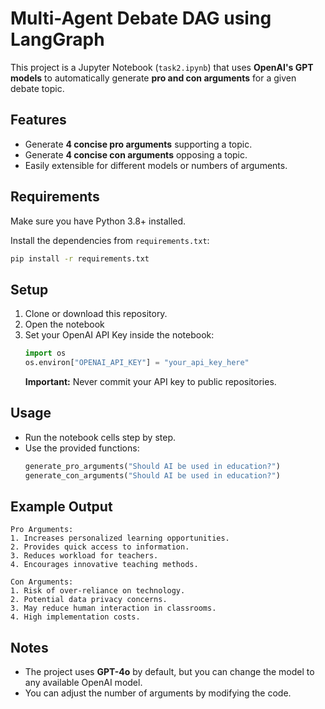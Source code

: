 # Multi-Agent Debate DAG using LangGraph

This project is a Jupyter Notebook (`task2.ipynb`) that uses **OpenAI's GPT models** to automatically generate **pro and con arguments** for a given debate topic.

## Features
- Generate **4 concise pro arguments** supporting a topic.
- Generate **4 concise con arguments** opposing a topic.
- Easily extensible for different models or numbers of arguments.

## Requirements
Make sure you have Python 3.8+ installed.

Install the dependencies from `requirements.txt`:
```bash
pip install -r requirements.txt
```

## Setup
1. Clone or download this repository.
2. Open the notebook
3. Set your OpenAI API Key inside the notebook:
   ```python
   import os
   os.environ["OPENAI_API_KEY"] = "your_api_key_here"
   ```
    **Important:** Never commit your API key to public repositories.

## Usage
- Run the notebook cells step by step.
- Use the provided functions:
  ```python
  generate_pro_arguments("Should AI be used in education?")
  generate_con_arguments("Should AI be used in education?")
  ```

## Example Output
```text
Pro Arguments:
1. Increases personalized learning opportunities.
2. Provides quick access to information.
3. Reduces workload for teachers.
4. Encourages innovative teaching methods.

Con Arguments:
1. Risk of over-reliance on technology.
2. Potential data privacy concerns.
3. May reduce human interaction in classrooms.
4. High implementation costs.
```

## Notes
- The project uses **GPT-4o** by default, but you can change the model to any available OpenAI model.
- You can adjust the number of arguments by modifying the code.


